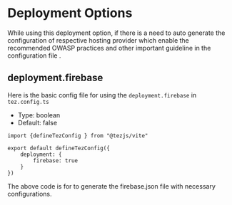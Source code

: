 # Deployment Options

While using this deployment option, if there is a need to auto generate the configuration of respective hosting provider which enable the recommended OWASP practices and other important guideline in the configuration file .

## deployment.firebase

Here is the basic config file for using the `deployment.firebase` in  `tez.config.ts`

- Type: boolean
- Default: false

```
import {defineTezConfig } from "@tezjs/vite"

export default defineTezConfig({
    deployment: {
        firebase: true
    }
})
```
The above code is for to generate the firebase.json file with necessary configurations.
